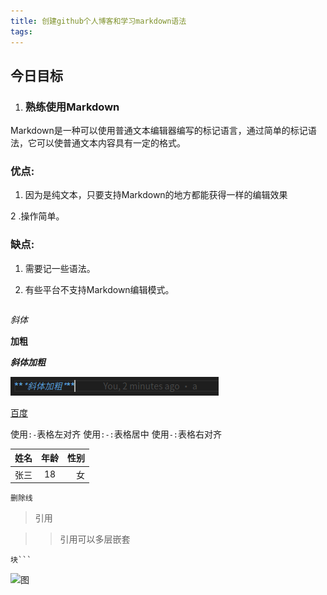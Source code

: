 ```yaml
---
title: 创建github个人博客和学习markdown语法
tags:
---
```


## 今日目标
  
1. ### 熟练使用Markdown


Markdown是一种可以使用普通文本编辑器编写的标记语言，通过简单的标记语法，它可以使普通文本内容具有一定的格式。

### 优点:

1. 因为是纯文本，只要支持Markdown的地方都能获得一样的编辑效果

2 .操作简单。

### 缺点:

1. 需要记一些语法。

2. 有些平台不支持Markdown编辑模式。

    ````

*斜体*

**加粗**  

***斜体加粗***

![图片](../assets/img/xietijiacu.png)

[百度](https://www.baidu.com)

使用`:-`表格左对齐
使用`:-:`表格居中
使用`-:`表格右对齐

姓名|年龄|性别
:-|:-:|-:
张三|18|女

``删除线``

>引用

>>引用可以多层嵌套

```代码
块```

````

![图](/assets/img/20190815/yufa.png)
